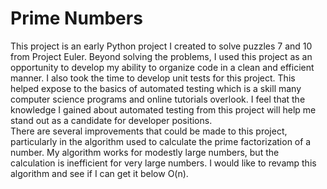 # Prime Numbers
This project is an early Python project I created to solve puzzles 7 and 10 from Project Euler. Beyond solving the problems, I used this project as an opportunity to develop my ability to organize code in a clean and efficient manner. I also took the time to develop unit tests for this project. This helped expose to the basics of automated testing which is a skill many computer science programs and online tutorials overlook. I feel that the knowledge I gained about automated testing from this project will help me stand out as a candidate for developer positions.
</br>
There are several improvements that could be made to this project, particularly in the algorithm used to calculate the prime factorization of a number. My algorithm works for modestly large numbers, but the calculation is inefficient for very large numbers. I would like to revamp this algorithm and see if I can get it below O(n).
